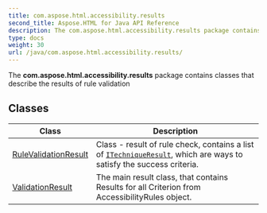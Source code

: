 ```yaml
---
title: com.aspose.html.accessibility.results
second_title: Aspose.HTML for Java API Reference
description: The com.aspose.html.accessibility.results package contains classes that describe the results of rule validation
type: docs
weight: 30
url: /java/com.aspose.html.accessibility.results/
---
```

The **com.aspose.html.accessibility.results** package contains classes that describe the results of rule validation

## Classes

| Class | Description |
| --- | --- |
| [RuleValidationResult](./rulevalidationresult/) | Class - result of rule check, contains a list of [`ITechniqueResult`](../com.aspose.html.accessibility/itechniqueresult/), which are ways to satisfy the success criteria. |
| [ValidationResult](./validationresult/) | The main result class, that contains Results for all Criterion from AccessibilityRules object. |

